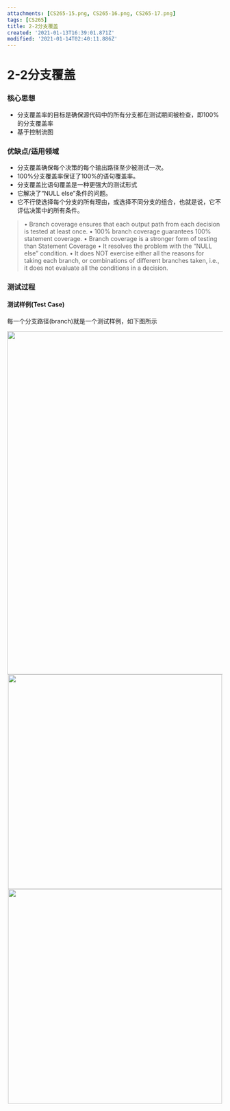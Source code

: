 ```yaml
---
attachments: [CS265-15.png, CS265-16.png, CS265-17.png]
tags: [CS265]
title: 2-2分支覆盖
created: '2021-01-13T16:39:01.871Z'
modified: '2021-01-14T02:40:11.886Z'
---
```


# 2-2分支覆盖
### 核心思想
- 分支覆盖率的目标是确保源代码中的所有分支都在测试期间被检查，即100%的分支覆盖率
- 基于控制流图

### 优缺点/适用领域
- 分支覆盖确保每个决策的每个输出路径至少被测试一次。
- 100%分支覆盖率保证了100%的语句覆盖率。
- 分支覆盖比语句覆盖是一种更强大的测试形式
- 它解决了“NULL else”条件的问题。
- 它不行使选择每个分支的所有理由，或选择不同分支的组合，也就是说，它不评估决策中的所有条件。
> • Branch coverage ensures that each output path from each decision is tested at least once.
• 100% branch coverage guarantees 100% statement coverage.
• Branch coverage is a stronger form of testing than Statement Coverage
• It resolves the problem with the “NULL else” condition.
• It does NOT exercise either all the reasons for taking each branch, or combinations of different branches taken, i.e., it does not evaluate all the conditions in a decision. 

### 测试过程
#### 测试样例(Test Case)
每一个分支路径(branch)就是一个测试样例，如下图所示
<p align="center">
<img src="@attachment/CS265-15.png" width="800">
<img src="@attachment/CS265-16.png" width="500">
<img src="@attachment/CS265-17.png" width="500">
</p>

